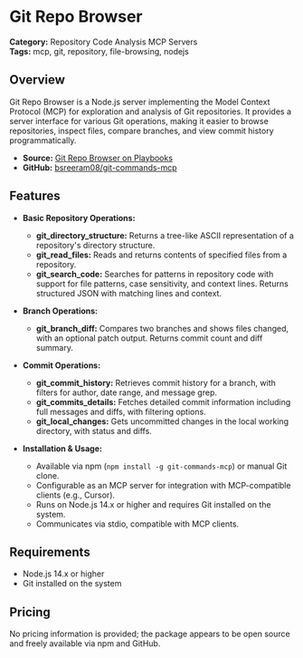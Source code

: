 # Git Repo Browser

**Category:** Repository Code Analysis MCP Servers  
**Tags:** mcp, git, repository, file-browsing, nodejs

## Overview
Git Repo Browser is a Node.js server implementing the Model Context Protocol (MCP) for exploration and analysis of Git repositories. It provides a server interface for various Git operations, making it easier to browse repositories, inspect files, compare branches, and view commit history programmatically.

- **Source:** [Git Repo Browser on Playbooks](https://playbooks.com/mcp/git-repository-browser)
- **GitHub:** [bsreeram08/git-commands-mcp](https://github.com/bsreeram08/git-commands-mcp)

## Features
- **Basic Repository Operations:**
  - **git_directory_structure:** Returns a tree-like ASCII representation of a repository's directory structure.
  - **git_read_files:** Reads and returns contents of specified files from a repository.
  - **git_search_code:** Searches for patterns in repository code with support for file patterns, case sensitivity, and context lines. Returns structured JSON with matching lines and context.

- **Branch Operations:**
  - **git_branch_diff:** Compares two branches and shows files changed, with an optional patch output. Returns commit count and diff summary.

- **Commit Operations:**
  - **git_commit_history:** Retrieves commit history for a branch, with filters for author, date range, and message grep.
  - **git_commits_details:** Fetches detailed commit information including full messages and diffs, with filtering options.
  - **git_local_changes:** Gets uncommitted changes in the local working directory, with status and diffs.

- **Installation & Usage:**
  - Available via npm (`npm install -g git-commands-mcp`) or manual Git clone.
  - Configurable as an MCP server for integration with MCP-compatible clients (e.g., Cursor).
  - Runs on Node.js 14.x or higher and requires Git installed on the system.
  - Communicates via stdio, compatible with MCP clients.

## Requirements
- Node.js 14.x or higher
- Git installed on the system

## Pricing
No pricing information is provided; the package appears to be open source and freely available via npm and GitHub.
